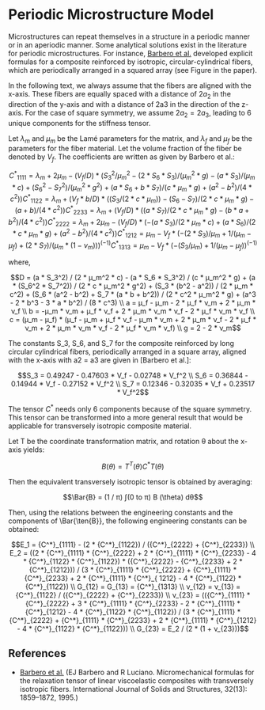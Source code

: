 # Periodic Microstructure Model

Microstructures can repeat themselves in a structure in a periodic manner or in an aperiodic manner. Some analytical solutions exist in the literature for periodic microstructures. For instance, [Barbero et al.](#references) developed explicit formulas for a composite reinforced by isotropic, circular-cylindrical fibers, which are periodically arranged in a squared array (see Figure in the paper).

In the following text, we always assume that the fibers are aligned with the x-axis. These fibers are equally spaced with a distance of $2a_2$ in the direction of the y-axis and with a distance of 2a3 in the direction of the z-axis. For the case of square symmetry, we assume $2a_2 = 2a_3$, leading to 6 unique components for the stiffness tensor.

Let $λ_m$ and $μ_m$ be the Lamé parameters for the matrix, and $λ_f$ and $μ_f$ be the parameters for the fiber material. Let the volume fraction of the fiber be denoted by $V_f$. The coefficients are written as given by Barbero et al.:

```math
{C^*}_{1111} = λ_m + 2μ_m - (V_f / D) * (S^2_3 / μ_m^2 - (2 * S_6 * S_3) / (μ_m^2 * g) - (a * S_3) / (μ_m * c) + (S^2_6 - S^2_7) / (μ_m^2 * g^2) + (a * S_6 + b * S_7) / (c * μ_m * g) + (a^2 - b^2) / (4 * c^2))  

{C^*}_{1122} = λ_m + (V_f * b / D) * ((S_3 / (2 * c * μ_m)) - (S_6 - S_7) / (2 * c * μ_m * g) - (a + b) / (4 * c^2))  

{C^*}_{2233} = λ_m + (V_f / D) * ((a * S_7) / (2 * c * μ_m * g) - (b * a + b^2) / (4 * c^2))  

{C^*}_{2222} = λ_m + 2μ_m - (V_f / D) * (- (a * S_3) / (2 * μ_m * c) + (a * S_6) / (2 * c * μ_m * g) + (a^2 - b^2) / (4 * c^2))  

{C^*}_{1212} = μ_m - V_f * (- (2 * S_3) / μ_m + 1 / (μ_m - μ_f) + (2 * S_7) / (μ_m * (1 - ν_m)))^(-1)  

{C^*}_{1313} = μ_m - V_f * (- (S_3 / μ_m) + 1 / (μ_m - μ_f))^(-1)
```

where,

```math
D = (a * S_3^2) / (2 * μ_m^2 * c) - (a * S_6 * S_3^2) / (c * μ_m^2 * g) + (a * (S_6^2 * S_7^2)) / (2 * c * μ_m^2 * g^2) + (S_3 * (b^2 - a^2)) / (2 * μ_m * c^2) + (S_6 * (a^2 - b^2) + S_7 * (a * b + b^2)) / (2 * c^2 * μ_m^2 * g) + (a^3 - 2 * b^3 - 3 * a * b^2) / (8 * c^3)
\\
a = μ_f - μ_m - 2 * μ_f * ν_m + 2 * μ_m * ν_f
\\
b = -μ_m * ν_m + μ_f * ν_f + 2 * μ_m * ν_m * ν_f - 2 * μ_f * ν_m * ν_f
\\
c = (μ_m - μ_f) * (μ_f - μ_m + μ_f * ν_f - μ_m * ν_m + 2 * μ_m * ν_f - 2 * μ_f * ν_m + 2 * μ_m * ν_m * ν_f - 2 * μ_f * ν_m * ν_f)
\\
g = 2 - 2 * ν_m
```

The constants S_3, S_6, and S_7 for the composite reinforced by long circular cylindrical fibers, periodically arranged in a square array, aligned with the x-axis with a2 = a3 are given in [Barbero et al.]:

```math
S_3 = 0.49247 - 0.47603 * V_f - 0.02748 * V_f^2
\\
S_6 = 0.36844 - 0.14944 * V_f - 0.27152 * V_f^2
\\
S_7 = 0.12346 - 0.32035 * V_f + 0.23517 * V_f^2
```

The tensor $C^*$ needs only 6 components because of the square symmetry. This tensor can be transformed into a more general result that would be applicable for transversely isotropic composite material.

Let T be the coordinate transformation matrix, and rotation θ about the x-axis yields:

```math
B(\theta) = T^T(\theta) C^* T(\theta)
```

Then the equivalent transversely isotropic tensor is obtained by averaging:

```math
\Bar{B} = (1 / π) ∫(0 to π) B (\theta) dθ
```

Then, using the relations between the engineering constants and the components of \Bar{\ten{B}}, the following engineering constants can be obtained:

```math
E_1 = {C^*}_{1111} - (2 * {C^*}_{1122}) / ({C^*}_{2222} + {C^*}_{2233})
\\
E_2 = ((2 * {C^*}_{1111} * {C^*}_{2222} + 2 * {C^*}_{1111} * {C^*}_{2233} - 4 * {C^*}_{1122} * {C^*}_{1122}) * ({C^*}_{2222} - {C^*}_{2233} + 2 * {C^*}_{1212})) / (3 * {C^*}_{1111} * {C^*}_{2222} + {C^*}_{1111} * {C^*}_{2233} + 2 * {C^*}_{1111} * {C^*}_{
1212} - 4 * {C^*}_{1122} * {C^*}_{1122})
\\
G_{12} = G_{13} = {C^*}_{1313}
\\
ν_{12} = ν_{13} = {C^*}_{1122} / ({C^*}_{2222} + {C^*}_{2233})
\\
ν_{23} = (({C^*}_{1111} * {C^*}_{2222} + 3 * {C^*}_{1111} * {C^*}_{2233} - 2 * {C^*}_{1111} * {C^*}_{1212} - 4 * {C^*}_{1122} * {C^*}_{1122}) / (3 * {C^*}_{1111} * {C^*}_{2222} + {C^*}_{1111} * {C^*}_{2233} + 2 * {C^*}_{1111} * {C^*}_{1212} - 4 * {C^*}_{1122} * {C^*}_{1122}))
\\
G_{23} = E_2 / (2 * (1 + ν_{23}))
```

## References
- [Barbero et al.](#) (EJ Barbero and R Luciano. Micromechanical formulas for the relaxation tensor of linear viscoelastic
composites with transversely isotropic fibers. International Journal of Solids and Structures, 32(13):
1859–1872, 1995.)

